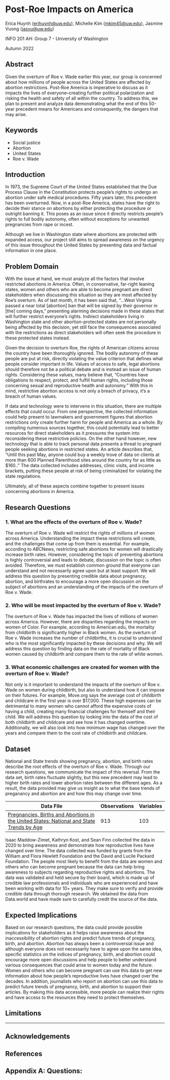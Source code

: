# Post-Roe Impacts on America
Erica Huynh (erihuynh@uw.edu), Michelle Kim (mkim45@uw.edu), Jasmine Vuong (jasvu@uw.edu)

INFO 201 AH: Group 7 - University of Washington

Autumn 2022

## Abstract
Given the overturn of Roe v. Wade earlier this year, our group is concerned about how millions of people across the United States are affected by abortion restrictions. Post-Roe America is imperative to discuss as it impacts the lives of everyone–creating further political polarization and risking the health and safety of all within the country. To address this, we plan to present and analyze data demonstrating what the end of this 50-year precedent means for Americans and consequently, the dangers that may arise. 

## Keywords
- Social justice
- Abortion
- United States
- Roe v. Wade

## Introduction
In 1973, the Supreme Court of the United States established that the Due Process Clause in the Constitution protects people’s rights to undergo an abortion under safe medical procedures. Fifty years later, this precedent has been overturned. Now, in a post-Roe America, states have the right to decide their stance on abortions by either protecting the procedure or outright banning it. This poses as an issue since it directly restricts people’s rights to full bodily autonomy, often without exceptions for unwanted pregnancies from rape or incest. 

Although we live in Washington state where abortions are protected with expanded access, our project still aims to spread awareness on the urgency of this issue throughout the United States by presenting data and factual information in one place. 

## Problem Domain
With the issue at hand, we must analyze all the factors that involve restricted abortions in America. Often, in conservative, far-right leaning states, women and others who are able to become pregnant are direct stakeholders when discussing this situation as they are most affected by Roe’s overturn. As of last month, it has been said that, “...West Virginia passed a near total [abortion] ban that will be signed by their governor in [the] coming days,” presenting alarming decisions made in these states that will further restrict everyone’s rights. Indirect stakeholders living in Washington state and other abortion-protected states are not personally being affected by this decision, yet still face the consequences associated with the restrictions as direct stakeholders will often seek the procedure in these protected states instead.

Given the decision to overturn Roe, the rights of American citizens across the country have been thoroughly ignored. The bodily autonomy of these people are put at risk, directly violating the value criterion that defines what people consider important in life. Values of access to safe, legal abortions should therefore not be a political debate and is instead an issue of human rights. Considering these values, many believe that, “Countries have obligations to respect, protect, and fulfill human rights, including those concerning sexual and reproductive health and autonomy.” With this in mind, restrictive abortion access is not only a breach of privacy, it’s a breach of human values.

If data and technology were to intervene in this situation, there are multiple effects that could occur. From one perspective, the collected information could help present to lawmakers and government figures that abortion restrictions only create further harm for people and America as a whole. By compiling numerous sources together, this could potentially lead to better resources for direct stakeholders as it pressures the system into reconsidering these restrictive policies. On the other hand however, new technology that is able to track personal data presents a threat to pregnant people seeking abortions in restricted states. An article describes that, “Until this past May, anyone could buy a weekly trove of data on clients at more than 600 Planned Parenthood sites around the country for as little as $160..” The data collected includes addresses, clinic visits, and income brackets, putting these people at risk of being criminalized for violating the state regulations. 

Ultimately, all of these aspects combine together to present issues concerning abortions in America. 

## Research Questions
### 1. What are the effects of the overturn of Roe v. Wade?
The overturn of Roe v. Wade will restrict the rights of millions of women across America. Understanding the impact these restrictions will create, and the challenges that come up from them is essential. For example, according to ABCNews, restricting safe abortions for women will drastically increase birth rates. However, considering the topic of preventing abortions is highly controversial and leads to debate, discussion on the topic is often avoided. Therefore, we must establish common ground that everyone can understand and not necessarily agree upon but at least support. We will address this question by presenting credible data about pregnancy, abortion, and birthrates to encourage a more open discussion on the subject of abortions and an understanding of the impacts of the overturn of Roe v. Wade. 

### 2. Who will be most impacted by the overturn of Roe v. Wade? 
The overturn of Roe v. Wade has impacted the lives of millions of women across America. However, there are disparities regarding the impacts on women of Color. For example, according to American.edu, the mortality from childbirth is significantly higher in Black women. As the overturn of Roe v. Wade increases the number of childbirths, it is crucial to understand who is the most significantly impacted by these decisions and why. We will address this question by finding data on the rate of mortality of Black women caused by childbirth and compare them to the rate of white women. 

### 3. What economic challenges are created for women with the overturn of Roe v. Wade?
Not only is it important to understand the impacts of the overturn of Roe v. Wade on women during childbirth, but also to understand how it can impose on their futures. For example, Move.org says the average cost of childbirth and childcare in the first year is over $17,000. These high expenses can be detrimental to many women who cannot afford the expensive costs of having a child, creating many financial challenges for themself and their child. We will address this question by looking into the data of the cost of both childbirth and childcare and see how it has changed overtime. Additionally, we will also look into how minimum wage has changed over the years and compare them to the cost rate of childbirth and childcare.  


## Dataset
National and State trends showing pregnancy, abortion, and birth rates describe the root effects of the overturn of Roe v. Wade. Through our research questions, we communicate the impact of this reversal. From the data set, birth rates fluctuate slightly, but this new precedent may lead to higher birth rates and lower abortion rates between the different ages. As a result, the data provided may give us insight as to what the base trends of preganancy and abortion are and how this may change over time.

| Data File | Observations | Variables |
| --------- | ------------ | --------- |
| [Pregnancies, Births and Abortions in the United States: National and State Trends by Age](https://osf.io/td7mk) | 913 | 103 |

Isaac Maddow-Zimet, Kathryn Kost, and Sean Finn collected the data in 2020 to bring awareness and demonstrate how reproductive lives have changed over time. The data collected was funded by grants from the William and Flora Hewlett Foundation and the David and Lucile Packard Foundation. The people most likely to benefit from the data are women and others who can become pregnant because the data can help bring awareness to subjects regarding reproductive rights and abortions. The data was validated and held secure by their board, which is made up of credible law professionals and individuals who are experienced and have been working with data for 10+ years. They make sure to verify and provide credible data through thorough research. We obtained the data from Data.world and have made sure to carefully credit the source of the data. 

## Expected Implications
Based on our research questions, the data could provide possible implications for stakeholders as it helps raise awareness about the inaccessibility of abortion rights and predict future trends of pregnancy, birth, and abortion. Abortion has always been a controversial issue and although everyone does not necessarily have to agree upon the same idea, specific statistics on the indices of pregnancy, birth, and abortion could encourage more open discussions and help people to better understand various consequences that could arise to women today and the future. Women and others who can become pregnant can use this data to get new information about how people’s reproductive lives have changed over the decades. In addition, journalists who report on abortion can use this data to predict future trends of pregnancy, birth, and abortion to support their articles. By making this data accessible, more people can realize their rights and have access to the resources they need to protect themselves. 

## Limitations


---
## Acknowledgements


## References


## Appendix A: Questions:


